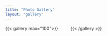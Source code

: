 ```yaml
---
title: "Photo Gallery"
layout: "gallery"
---
```




{{< gallery max="100">}}
    <img src="/images/gallery/x300/01-02-2025-1.webp" alt="">
    <img src="/images/gallery/x300/01-02-2025-2.webp" alt="">
    <img src="/images/gallery/x300/02-02-2025-1.webp" alt="">
    <img src="/images/gallery/x300/02-02-2025-2.webp" alt="">
    <img src="/images/gallery/x300/02-02-2025-3.webp" alt="">
    <img src="/images/gallery/x300/02-02-2025-4.webp" alt="">
    <img src="/images/gallery/x300/02-02-2025-5.webp" alt="">
    <img src="/images/gallery/x300/IMG_1515.webp" alt="">
    <img src="/images/gallery/x300/IMG_1538.webp" alt="">
{{< /gallery >}}